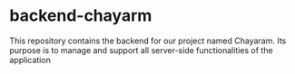 # backend-chayarm
This repository contains the backend for our project named Chayaram. Its purpose is to manage and support all server-side functionalities of the application

